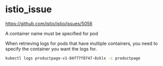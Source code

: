 # istio_issue 

https://github.com/istio/istio/issues/5056

A container name must be specified for pod

When retrieving logs for pods that have multiple containers, you need to specify the container you want the logs for.

```bash
kubectl logs productpage-v1-84f77f8747-8zklx -c productpage
```




